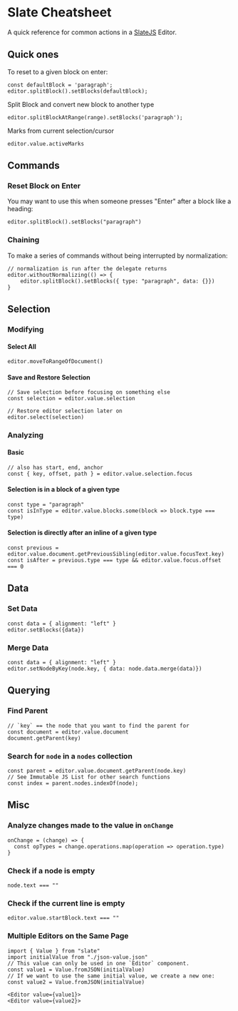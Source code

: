 # Slate Cheatsheet

A quick reference for common actions in a [SlateJS](https://docs.slatejs.org/) Editor.

## Quick ones

To reset to a given block on enter:
```
const defaultBlock = 'paragraph';
editor.splitBlock().setBlocks(defaultBlock);
```

Split Block and convert new block to another type
```
editor.splitBlockAtRange(range).setBlocks('paragraph');
```

Marks from current selection/cursor
```
editor.value.activeMarks
```

## Commands

### Reset Block on Enter

You may want to use this when someone presses "Enter" after a block like a heading:

```
editor.splitBlock().setBlocks("paragraph")
```

### Chaining

To make a series of commands without being interrupted by normalization:

```
// normalization is run after the delegate returns
editor.withoutNormalizing(() => {
    editor.splitBlock().setBlocks({ type: "paragraph", data: {}})
}
```

## Selection

### Modifying

#### Select All

```
editor.moveToRangeOfDocument()
```

#### Save and Restore Selection

```
// Save selection before focusing on something else
const selection = editor.value.selection

// Restore editor selection later on
editor.select(selection)
```

### Analyzing

#### Basic

```
// also has start, end, anchor
const { key, offset, path } = editor.value.selection.focus
```

#### Selection is in a block of a given type

```
const type = "paragraph"
const isInType = editor.value.blocks.some(block => block.type === type)
```

#### Selection is directly after an inline of a given type

```
const previous = editor.value.document.getPreviousSibling(editor.value.focusText.key)
const isAfter = previous.type === type && editor.value.focus.offset === 0
```

## Data

### Set Data

```
const data = { alignment: "left" }
editor.setBlocks({data})
```

### Merge Data

```
const data = { alignment: "left" }
editor.setNodeByKey(node.key, { data: node.data.merge(data)})
```

## Querying

### Find Parent

```
// `key` == the node that you want to find the parent for
const document = editor.value.document
document.getParent(key)
```

### Search for `node` in a `nodes` collection

```
const parent = editor.value.document.getParent(node.key)
// See Immutable JS List for other search functions
const index = parent.nodes.indexOf(node);
```

## Misc

### Analyze changes made to the value in `onChange`

```
onChange = (change) => {
  const opTypes = change.operations.map(operation => operation.type)
}
```

### Check if a node is empty

```
node.text === ""
```

### Check if the current line is empty

```
editor.value.startBlock.text === ""
```

### Multiple Editors on the Same Page

```
import { Value } from "slate"
import initialValue from "./json-value.json"
// This value can only be used in one `Editor` component.
const value1 = Value.fromJSON(initialValue)
// If we want to use the same initial value, we create a new one:
const value2 = Value.fromJSON(initialValue)

<Editor value={value1}>
<Editor value={value2}>
```

